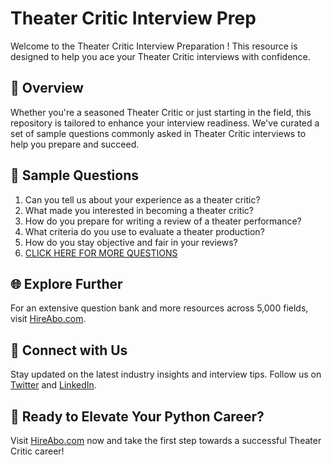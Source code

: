 # Theater Critic Interview Prep

Welcome to the Theater Critic Interview Preparation ! This resource is designed to help you ace your Theater Critic interviews with confidence.

## 🚀 Overview

Whether you're a seasoned Theater Critic or just starting in the field, this repository is tailored to enhance your interview readiness. We've curated a set of sample questions commonly asked in Theater Critic interviews to help you prepare and succeed.

## 📝 Sample Questions

1. Can you tell us about your experience as a theater critic?
2. What made you interested in becoming a theater critic?
3. How do you prepare for writing a review of a theater performance?
4. What criteria do you use to evaluate a theater production?
5. How do you stay objective and fair in your reviews?
6. [CLICK HERE FOR MORE QUESTIONS](https://hireabo.com/job/16_3_13/Theater%20Critic)

## 🌐 Explore Further

For an extensive question bank and more resources across 5,000 fields, visit [HireAbo.com](https://www.hireabo.com).

## 📱 Connect with Us

Stay updated on the latest industry insights and interview tips. Follow us on [Twitter](https://twitter.com/hireabo) and [LinkedIn](https://www.linkedin.com/in/hire-abo-3609972a8/).

## 🚀 Ready to Elevate Your Python Career?

Visit [HireAbo.com](https://www.hireabo.com) now and take the first step towards a successful Theater Critic career!